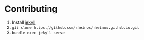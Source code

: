 # Contributing

1. Install [jekyll](https://jekyllrb.com/)
2. `git clone https://github.com/rheinos/rheinos.github.io.git`
3. `bundle exec jekyll serve`
